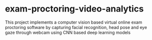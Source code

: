 # exam-proctoring-video-analytics
This project implements a computer vision based virtual online exam proctoring software by capturing facial recognition, head pose and eye gaze through webcam using CNN based deep learning models
